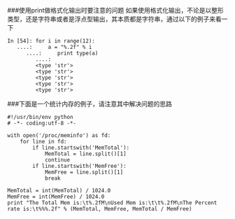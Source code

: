 ###使用print做格式化输出时要注意的问题
如果使用格式化输出，不论是以整形类型，还是字符串或者是浮点型输出，其本质都是字符串，通过以下的例子来看一下
```
In [54]: for i in range(12):
   ....:     a = "%.2f" % i
      ....:     print type(a)
	     ....:     
		 <type 'str'>
		 <type 'str'>
		 <type 'str'>
		 <type 'str'>
		 <type 'str'>
```

###下面是一个统计内存的例子，请注意其中解决问题的思路
```
#!/usr/bin/env python
# -*- coding:utf-8 -*-

with open('/proc/meminfo') as fd:
	for line in fd:
		if line.startswith('MemTotal'):
			MemTotal = line.split()[1]
			continue
		if line.startswith('MemFree'):
			MemFree = line.split()[1]
			break

MemTotal = int(MemTotal) / 1024.0
MemFree = int(MemFree) / 1024.0
print "The Total Mem is:\t%.2fM\nUsed Mem is:\t\t%.2fM\nThe Percent rate is:\t%%%.2f" % (MemTotal, MemFree, MemTotal / MemFree)

```
